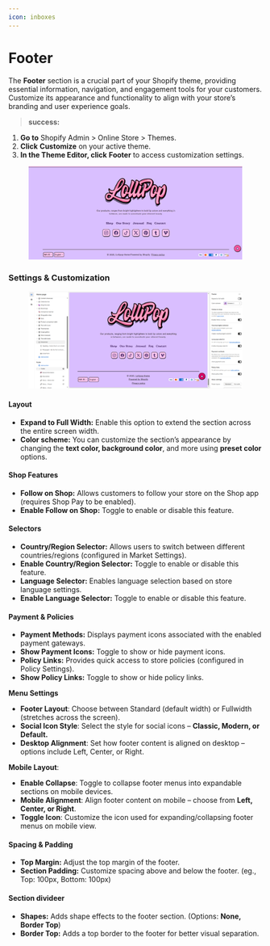 ```yaml
---
icon: inboxes
---
```


# Footer

The **Footer** section is a crucial part of your Shopify theme, providing essential information, navigation, and engagement tools for your customers. Customize its appearance and functionality to align with your store’s branding and user experience goals.

> **success:** 
1. **Go to** Shopify Admin > Online Store > Themes.
2. **Click** **Customize** on your active theme.
3. **In the Theme Editor, click** **Footer** to access customization settings.


<figure><img src="../../.gitbook/assets/footer-02.jpg" alt=""><figcaption></figcaption></figure>

### Settings & Customization

<figure><img src="../../.gitbook/assets/footer.png" alt=""><figcaption></figcaption></figure>

#### **Layout**

* **Expand to Full Width:** Enable this option to extend the section across the entire screen width.
* **Color scheme:** You can customize the section’s appearance by changing the **text color, background color**, and more using **preset color** options.

#### **Shop Features**

* **Follow on Shop:** Allows customers to follow your store on the Shop app (requires Shop Pay to be enabled).
* **Enable Follow on Shop:** Toggle to enable or disable this feature.

#### **Selectors**

* **Country/Region Selector:** Allows users to switch between different countries/regions (configured in Market Settings).
* **Enable Country/Region Selector:** Toggle to enable or disable this feature.
* **Language Selector:** Enables language selection based on store language settings.
* **Enable Language Selector:** Toggle to enable or disable this feature.

#### **Payment & Policies**

* **Payment Methods:** Displays payment icons associated with the enabled payment gateways.
* **Show Payment Icons:** Toggle to show or hide payment icons.
* **Policy Links:** Provides quick access to store policies (configured in Policy Settings).
* **Show Policy Links:** Toggle to show or hide policy links.

**Menu Settings**&#x20;

* **Footer Layout**: Choose between Standard (default width) or Fullwidth (stretches across the screen).
* **Social Icon Style**: Select the style for social icons – **Classic, Modern, or Default.**
* **Desktop Alignment**: Set how footer content is aligned on desktop – options include Left, Center, or Right.

**Mobile Layout**:

* **Enable Collapse**: Toggle to collapse footer menus into expandable sections on mobile devices.
* **Mobile Alignment**: Align footer content on mobile – choose from **Left, Center, or Right**.
* **Toggle Icon**: Customize the icon used for expanding/collapsing footer menus on mobile view.

#### **Spacing & Padding**

* **Top Margin:** Adjust the top margin of the footer.
* **Section Padding:** Customize spacing above and below the footer. (eg., Top: 100px, Bottom: 100px)

#### **Section divideer**

* **Shapes:** Adds shape effects to the footer section. (Options: **None, Border Top**)
* **Border Top:** Adds a top border to the footer for better visual separation.
